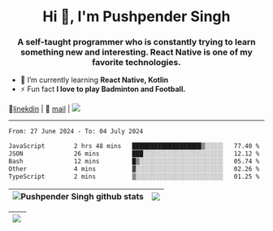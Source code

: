 <h1 align="center">Hi 👋, I'm Pushpender Singh</h1>
<h3 align="center">A self-taught programmer who is constantly trying to learn something new and interesting. React Native is one of my favorite technologies.</h3>

- 🌱 I’m currently learning **React Native, Kotlin**
- ⚡ Fun fact **I love to play Badminton and Football.**

👔[linekdin](https://www.linkedin.com/in/pushpender-singh-240061202/) | 📧 [mail](mailto:pushpendersingh694@gmail.com) | 
<a href="https://github.com/pushpender-singh-ap/pushpender-singh-ap">
    <img src="https://komarev.com/ghpvc/?username=pushpender-singh-ap&style=for-the-badge">
</a>


---

<!--START_SECTION:waka-->

```txt
From: 27 June 2024 - To: 04 July 2024

JavaScript        2 hrs 48 mins   ███████████████████▒░░░░░   77.40 %
JSON              26 mins         ███░░░░░░░░░░░░░░░░░░░░░░   12.12 %
Bash              12 mins         █▒░░░░░░░░░░░░░░░░░░░░░░░   05.74 %
Other             4 mins          ▓░░░░░░░░░░░░░░░░░░░░░░░░   02.26 %
TypeScript        2 mins          ▒░░░░░░░░░░░░░░░░░░░░░░░░   01.25 %
```

<!--END_SECTION:waka-->


| <a><img align="center" src="https://github-readme-stats-iota-ecru-15.vercel.app/api?username=pushpender-singh-ap&show_icons=true&include_all_commits=true&theme=buefy&hide_border=true" alt="Pushpender Singh github stats" /></a> | <a><img align="center" src="https://github-readme-stats-iota-ecru-15.vercel.app/api/top-langs/?username=pushpender-singh-ap&layout=compact&theme=buefy&hide_border=true" /></a> |
| ------------- | ------------- |

| <a> <img align="left" src="https://github-readme-streak-stats.herokuapp.com/?user=pushpender-singh-ap" /></br> </a> |
| ------------- |
